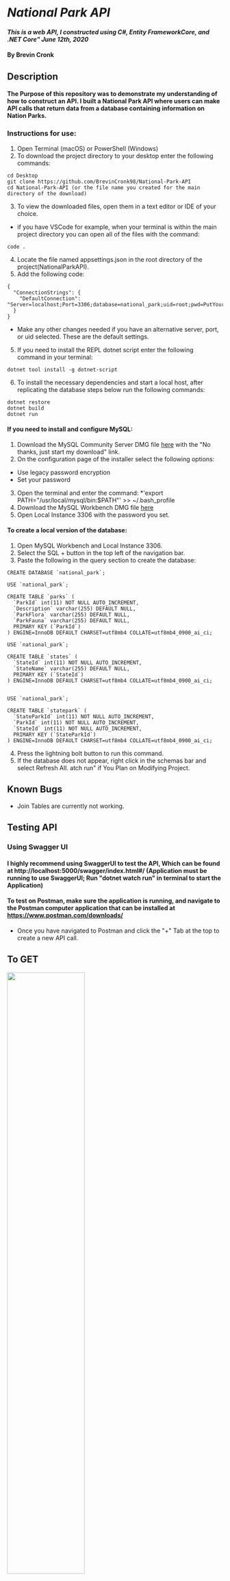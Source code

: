 # _National Park API_

#### _This is a web API, I constructed using C#, Entity FrameworkCore, and .NET Core" June 12th, 2020_

#### By Brevin Cronk

## Description
#### The Purpose of this repository was to demonstrate my understanding of how to construct an API. I built a National Park API where users can make API calls that return data from a database containing information on Nation Parks.

### Instructions for use:

1. Open Terminal (macOS) or PowerShell (Windows)
2. To download the project directory to your desktop enter the following commands:
```
cd Desktop
git clone https://github.com/BrevinCronk98/National-Park-API
cd National-Park-API (or the file name you created for the main directory of the download)
```
3. To view the downloaded files, open them in a text editor or IDE of your choice.
* if you have VSCode for example, when your terminal is within the main project directory you can open all of the files with the command:
```
code .
```
4. Locate the file named appsettings.json in the root directory of the project(NationalParkAPI).
5. Add the following code:
```
{
  "ConnectionStrings": {
    "DefaultConnection": "Server=localhost;Port=3306;database=national_park;uid=root;pwd=PutYourSQLPASSWORDHERE;"
  }
}
```
* Make any other changes needed if you have an alternative server, port, or uid selected. These are the default settings.

5. If you need to install the REPL dotnet script enter the following command in your terminal: 
```
dotnet tool install -g dotnet-script
```
6. To install the necessary dependencies and start a local host, after replicating the database steps below run the following commands:
```
dotnet restore
dotnet build
dotnet run
```

#### If you need to install and configure MySQL:
1. Download the MySQL Community Server DMG file [here](https://dev.mysql.com/downloads/file/?id=484914) with the "No thanks, just start my download" link.
2. On the configuration page of the installer select the following options:
* Use legacy password encryption
* Set your password
3. Open the terminal and enter the command:
*'export PATH="/usr/local/mysql/bin:$PATH"' >> ~/.bash_profile
4. Download the MySQL Workbench DMG file [here](https://dev.mysql.com/downloads/file/?id=484391)
5. Open Local Instance 3306 with the password you set.

#### To create a local version of the database:
1. Open MySQL Workbench and Local Instance 3306.
2. Select the SQL + button in the top left of the navigation bar.
3. Paste the following in the query section to create the database:

```
CREATE DATABASE `national_park`;

USE `national_park`;

CREATE TABLE `parks` (
  `ParkId` int(11) NOT NULL AUTO_INCREMENT,
  `Description` varchar(255) DEFAULT NULL,
  `ParkFlora` varchar(255) DEFAULT NULL,
  `ParkFauna` varchar(255) DEFAULT NULL,
  PRIMARY KEY (`ParkId`)
) ENGINE=InnoDB DEFAULT CHARSET=utf8mb4 COLLATE=utf8mb4_0900_ai_ci;

```

```
USE `national_park`;

CREATE TABLE `states` (
  `StateId` int(11) NOT NULL AUTO_INCREMENT,
  `StateName` varchar(255) DEFAULT NULL,
  PRIMARY KEY (`StateId`)
) ENGINE=InnoDB DEFAULT CHARSET=utf8mb4 COLLATE=utf8mb4_0900_ai_ci;

```

```

USE `national_park`;

CREATE TABLE `statepark` (
  `StateParkId` int(11) NOT NULL AUTO_INCREMENT,
  `ParkId` int(11) NOT NULL AUTO_INCREMENT,
  `StateId` int(11) NOT NULL AUTO_INCREMENT,
  PRIMARY KEY (`StateParkId`)
) ENGINE=InnoDB DEFAULT CHARSET=utf8mb4 COLLATE=utf8mb4_0900_ai_ci;

```

4. Press the lightning bolt button to run this command.
5. If the database does not appear, right click in the schemas bar and select Refresh All.
atch run" if You Plan on Modifying Project. 




## Known Bugs
* Join Tables are currently not working.
## Testing API

### Using Swagger UI

#### I highly recommend using SwaggerUI to test the API, Which can be found at http://localhost:5000/swagger/index.html#/  (Application must be running to use SwaggerUI; Run "dotnet watch run" in terminal to start the Application)

#### To test on Postman, make sure the application is running, and navigate to the Postman computer application that can be installed at https://www.postman.com/downloads/

* Once you have navigated to Postman and click the "+" Tab at the top to create a new API call.

## To GET
<img src="./img/GET.png" width=60%>

## To POST
<img src="./img/POST.png" width=60%>

## to PUT 
<img src="./img/PUT.png" width=60%>

### You can then repeat these steps with http://localhost:5000/api/States, except POSTing is unavailable for states as there are only 50 states.

## Specifications:



#### User Can See List of All Parks
* Input: "GET http://localhost:< port >/api/Parks"
* Output: "YellowStone, Mt. Rainer"

#### User Can Search Based on Park ID
* Input: " GET http://localhost:< port >/api/Parks/#"
* Output: "YellowStone"

#### User can Delete Park using API
* Input "http://localhost:< port >/api/Parks/#"
* Output "You have successfully deleted park bearing this ID"

#### User can Update Park using API
* Input: " PUT http://localhost:< port > api/Parks/#"
* Output: "YellowStone has been updated"

#### User can Post Parks using API
* Input: "POST http://localhost:< port > api/Parks/"
* Output: "Thanks for adding Yellowstone has been updated"


## Technologies Used
* MySQL Workbench
* C#
* .NET Core
* Visual Studio Code
* Entity Framework

### License
This software is licensed under the MIT license.


Copyright (c) 2020 **_Brevin Cronk_**
